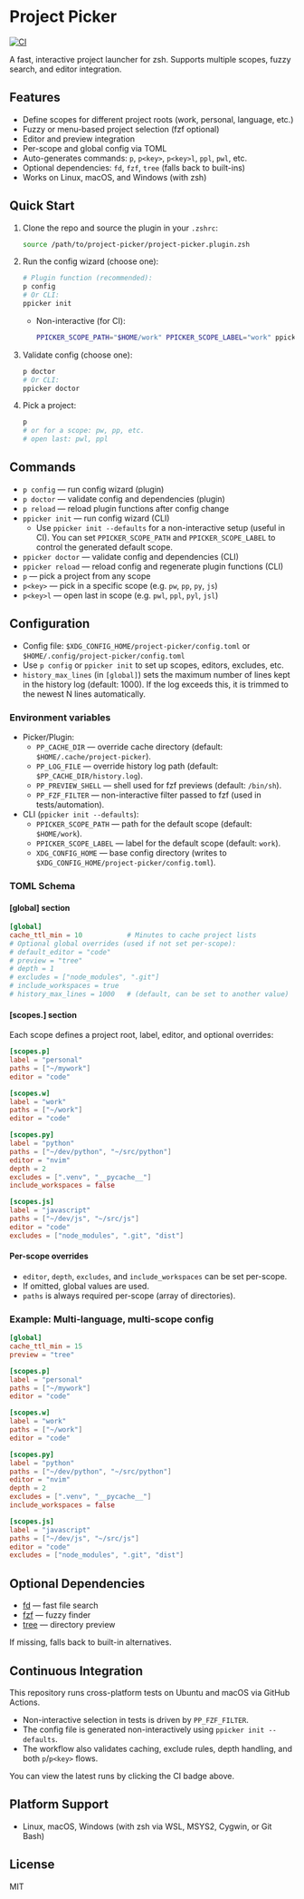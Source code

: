 # Project Picker

[![CI](https://github.com/presdec/project-picker/actions/workflows/ci.yml/badge.svg)](https://github.com/presdec/project-picker/actions/workflows/ci.yml)

A fast, interactive project launcher for zsh. Supports multiple scopes, fuzzy search, and editor integration.

## Features

- Define scopes for different project roots (work, personal, language, etc.)
- Fuzzy or menu-based project selection (fzf optional)
- Editor and preview integration
- Per-scope and global config via TOML
- Auto-generates commands: `p`, `p<key>`, `p<key>l`, `ppl`, `pwl`, etc.
- Optional dependencies: `fd`, `fzf`, `tree` (falls back to built-ins)
- Works on Linux, macOS, and Windows (with zsh)

## Quick Start

1. Clone the repo and source the plugin in your `.zshrc`:
   ```sh
   source /path/to/project-picker/project-picker.plugin.zsh
   ```
2. Run the config wizard (choose one):
   ```sh
   # Plugin function (recommended):
   p config
   # Or CLI:
   ppicker init
   ```
   - Non-interactive (for CI):
     ```sh
     PPICKER_SCOPE_PATH="$HOME/work" PPICKER_SCOPE_LABEL="work" ppicker init --defaults
     ```
3. Validate config (choose one):
   ```sh
   p doctor
   # Or CLI:
   ppicker doctor
   ```
4. Pick a project:
   ```sh
   p
   # or for a scope: pw, pp, etc.
   # open last: pwl, ppl
   ```

## Commands

- `p config` — run config wizard (plugin)
- `p doctor` — validate config and dependencies (plugin)
- `p reload` — reload plugin functions after config change
- `ppicker init` — run config wizard (CLI)
  - Use `ppicker init --defaults` for a non-interactive setup (useful in CI). You can set `PPICKER_SCOPE_PATH` and `PPICKER_SCOPE_LABEL` to control the generated default scope.
- `ppicker doctor` — validate config and dependencies (CLI)
- `ppicker reload` — reload config and regenerate plugin functions (CLI)
- `p` — pick a project from any scope
- `p<key>` — pick in a specific scope (e.g. `pw`, `pp`, `py`, `js`)
- `p<key>l` — open last in scope (e.g. `pwl`, `ppl`, `pyl`, `jsl`)

## Configuration

- Config file: `$XDG_CONFIG_HOME/project-picker/config.toml` or `$HOME/.config/project-picker/config.toml`
- Use `p config` or `ppicker init` to set up scopes, editors, excludes, etc.
- `history_max_lines` (in `[global]`) sets the maximum number of lines kept in the history log (default: 1000). If the log exceeds this, it is trimmed to the newest N lines automatically.

### Environment variables

- Picker/Plugin:
  - `PP_CACHE_DIR` — override cache directory (default: `$HOME/.cache/project-picker`).
  - `PP_LOG_FILE` — override history log path (default: `$PP_CACHE_DIR/history.log`).
  - `PP_PREVIEW_SHELL` — shell used for fzf previews (default: `/bin/sh`).
  - `PP_FZF_FILTER` — non-interactive filter passed to fzf (used in tests/automation).
- CLI (`ppicker init --defaults`):
  - `PPICKER_SCOPE_PATH` — path for the default scope (default: `$HOME/work`).
  - `PPICKER_SCOPE_LABEL` — label for the default scope (default: `work`).
  - `XDG_CONFIG_HOME` — base config directory (writes to `$XDG_CONFIG_HOME/project-picker/config.toml`).

### TOML Schema

#### [global] section

```toml
[global]
cache_ttl_min = 10           # Minutes to cache project lists
# Optional global overrides (used if not set per-scope):
# default_editor = "code"
# preview = "tree"
# depth = 1
# excludes = ["node_modules", ".git"]
# include_workspaces = true
# history_max_lines = 1000   # (default, can be set to another value)
```

#### [scopes.<key>] section

Each scope defines a project root, label, editor, and optional overrides:

```toml
[scopes.p]
label = "personal"
paths = ["~/mywork"]
editor = "code"

[scopes.w]
label = "work"
paths = ["~/work"]
editor = "code"

[scopes.py]
label = "python"
paths = ["~/dev/python", "~/src/python"]
editor = "nvim"
depth = 2
excludes = [".venv", "__pycache__"]
include_workspaces = false

[scopes.js]
label = "javascript"
paths = ["~/dev/js", "~/src/js"]
editor = "code"
excludes = ["node_modules", ".git", "dist"]
```

#### Per-scope overrides

- `editor`, `depth`, `excludes`, and `include_workspaces` can be set per-scope.
- If omitted, global values are used.
- `paths` is always required per-scope (array of directories).

### Example: Multi-language, multi-scope config

```toml
[global]
cache_ttl_min = 15
preview = "tree"

[scopes.p]
label = "personal"
paths = ["~/mywork"]
editor = "code"

[scopes.w]
label = "work"
paths = ["~/work"]
editor = "code"

[scopes.py]
label = "python"
paths = ["~/dev/python", "~/src/python"]
editor = "nvim"
depth = 2
excludes = [".venv", "__pycache__"]
include_workspaces = false

[scopes.js]
label = "javascript"
paths = ["~/dev/js", "~/src/js"]
editor = "code"
excludes = ["node_modules", ".git", "dist"]
```

## Optional Dependencies

- [fd](https://github.com/sharkdp/fd) — fast file search
- [fzf](https://github.com/junegunn/fzf) — fuzzy finder
- [tree](http://mama.indstate.edu/users/ice/tree/) — directory preview

If missing, falls back to built-in alternatives.

## Continuous Integration

This repository runs cross-platform tests on Ubuntu and macOS via GitHub Actions.

- Non-interactive selection in tests is driven by `PP_FZF_FILTER`.
- The config file is generated non-interactively using `ppicker init --defaults`.
- The workflow also validates caching, exclude rules, depth handling, and both `p`/`p<key>` flows.

You can view the latest runs by clicking the CI badge above.

## Platform Support

- Linux, macOS, Windows (with zsh via WSL, MSYS2, Cygwin, or Git Bash)

## License

MIT
